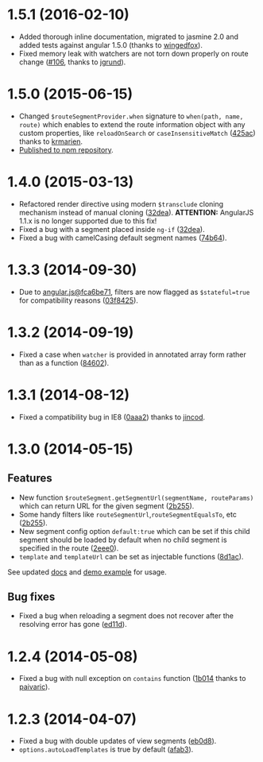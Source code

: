 # 1.5.1 (2016-02-10)
- Added thorough inline documentation, migrated to jasmine 2.0 and added tests against angular 1.5.0 (thanks to [wingedfox](https://github.com/wingedfox)).
- Fixed memory leak with watchers are not torn down properly on route change ([#106](https://github.com/artch/angular-route-segment/issues/106), thanks to [jgrund](https://github.com/jgrund)).

# 1.5.0 (2015-06-15)

- Changed `$routeSegmentProvider.when` signature to `when(path, name, route)` which enables to extend the route information object with any custom properties, like `reloadOnSearch` or `caseInsensitiveMatch` ([425ac](https://github.com/artch/angular-route-segment/commit/1c21f9f40855cf9d8a74f6a760471b0eae7425ac)) thanks to [krmarien](https://github.com/krmarien).
- [Published to npm repository](https://www.npmjs.com/package/angular-route-segment).

# 1.4.0 (2015-03-13) 

- Refactored render directive using modern `$transclude` cloning mechanism instead of manual cloning ([32dea](https://github.com/artch/angular-route-segment/commit/904b72477e322a7ab647d8b6c96165c7d4332dea)).
  **ATTENTION:** AngularJS 1.1.x is no longer supported due to this fix!
- Fixed a bug with a segment placed inside `ng-if` ([32dea](https://github.com/artch/angular-route-segment/commit/904b72477e322a7ab647d8b6c96165c7d4332dea)).  
- Fixed a bug with camelCasing default segment names ([74b64](https://github.com/artch/angular-route-segment/commit/60bf2eca0ed554809c14f4556776a92eb2574b64)).

# 1.3.3 (2014-09-30)

- Due to [angular.js@fca6be71](https://github.com/angular/angular.js/commit/fca6be71), filters are now flagged as `$stateful=true` for compatibility reasons ([03f8425](https://github.com/artch/angular-route-segment/commit/03f8425)).

# 1.3.2 (2014-09-19)

- Fixed a case when `watcher` is provided in annotated array form rather than as a function ([84602](https://github.com/artch/angular-route-segment/commit/84602f83fbb20d336f0fdc3d34a22d7834a6489b)).

# 1.3.1 (2014-08-12)

- Fixed a compatibility bug in IE8 ([0aaa2](https://github.com/artch/angular-route-segment/commit/0aaa25be27a8d0b7e36f2e07a9a303b9b3f3c3f5)) thanks to [jincod](https://github.com/jincod).

# 1.3.0 (2014-05-15)

## Features

- New function `$routeSegment.getSegmentUrl(segmentName, routeParams)` which can return URL for the given segment ([2b255](https://github.com/artch/angular-route-segment/commit/2b255db63b7273be9f0c75b19c464620835db9b9)).
- Some handy filters like `routeSegmentUrl`,`routeSegmentEqualsTo`, etc ([2b255](https://github.com/artch/angular-route-segment/commit/2b255db63b7273be9f0c75b19c464620835db9b9)).
- New segment config option `default:true` which can be set if this child segment should be loaded by default when no child segment is specified in the route ([2eee0](https://github.com/artch/angular-route-segment/commit/2eee0a1dc7d6a6ff031d8451c06d4da5ae7e50fc)).
- `template` and `templateUrl` can be set as injectable functions ([8d1ac](https://github.com/artch/angular-route-segment/commit/8d1ac0d1ea1aee9243f90e32e4e4387a717049ac)).

See updated [docs](https://github.com/artch/angular-route-segment/blob/master/README.md) and [demo example](http://angular-route-segment.com/src/example/) for usage.

## Bug fixes

- Fixed a bug when reloading a segment does not recover after the resolving error has gone ([ed11d](https://github.com/artch/angular-route-segment/commit/ed11d58e495ea7c611a59373fd6b909de1be33e3)).


# 1.2.4 (2014-05-08)

- Fixed a bug with null exception on `contains` function ([1b014](https://github.com/artch/angular-route-segment/commit/1b014d3b5ea7740815c7e0b98467bdff556e6a5b) thanks to [paivaric](https://github.com/paivaric)).

# 1.2.3 (2014-04-07)

- Fixed a bug with double updates of view segments ([eb0d8](https://github.com/artch/angular-route-segment/commit/eb0d8a0c4aa01c2d8ab600aacef69e4a5479afd6)).
- `options.autoLoadTemplates` is true by default ([afab3](https://github.com/artch/angular-route-segment/commit/afab3ae7b827b7141ebcf0b8130311dc5aac0d7d)).
